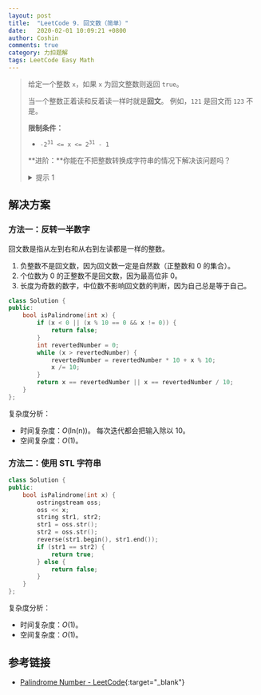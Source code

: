 ```yaml
---
layout: post
title:  "LeetCode 9. 回文数（简单）"
date:   2020-02-01 10:09:21 +0800
author: Coshin
comments: true
category: 力扣题解
tags: LeetCode Easy Math
---
```

> 给定一个整数 `x`，如果 `x` 为回文整数则返回 `true`。
> 
> 当一个整数正着读和反着读一样时就是**回文**。
> 例如，`121` 是回文而 `123` 不是。
> 
> **限制条件：**
> 
> * <code>-2<sup>31</sup> <= x <= 2<sup>31</sup> - 1</code>
> 
> **进阶：**你能在不把整数转换成字符串的情况下解决该问题吗？
> 
> <details>
> <summary>提示 1</summary>
> 反转整数时要小心溢出。
> </details>

## 解决方案

### 方法一：反转一半数字

回文数是指从左到右和从右到左读都是一样的整数。

1. 负整数不是回文数，因为回文数一定是自然数（正整数和 0 的集合）。
2. 个位数为 0 的正整数不是回文数，因为最高位非 0。
3. 长度为奇数的数字，中位数不影响回文数的判断，因为自己总是等于自己。

```cpp
class Solution {
public:
    bool isPalindrome(int x) {
        if (x < 0 || (x % 10 == 0 && x != 0)) {
            return false;
        }
        int revertedNumber = 0;
        while (x > revertedNumber) {
            revertedNumber = revertedNumber * 10 + x % 10;
            x /= 10;
        }
        return x == revertedNumber || x == revertedNumber / 10;
    }
};
```

复杂度分析：
* 时间复杂度：*O*(ln(n))。
  每次迭代都会把输入除以 10。
* 空间复杂度：*O*(1)。

### 方法二：使用 STL 字符串

```cpp
class Solution {
public:
    bool isPalindrome(int x) {
        ostringstream oss;
        oss << x;
        string str1, str2;
        str1 = oss.str();
        str2 = oss.str();
        reverse(str1.begin(), str1.end());
        if (str1 == str2) {
            return true;
        } else {
            return false;
        }
    }
};
```

复杂度分析：
* 时间复杂度：*O*(1)。
* 空间复杂度：*O*(1)。

## 参考链接

* [Palindrome Number - LeetCode](https://leetcode.com/problems/palindrome-number/){:target="_blank"}

